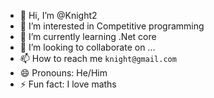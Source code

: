 - 👋 Hi, I’m @Knight2
- 👀 I’m interested in Competitive programming
- 🌱 I’m currently learning .Net core
- 💞️ I’m looking to collaborate on ...
- 📫 How to reach me `knight@gmail.com`
- 😄 Pronouns: He/Him
- ⚡ Fun fact: I love maths

<!---
Kevinty2/Kevinty2 is a ✨ special ✨ repository because its `README.md` (this file) appears on your GitHub profile.
You can click the Preview link to take a look at your changes.
--->
